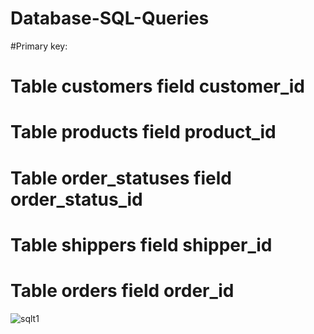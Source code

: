# Database-SQL-Queries
#Primary key:
# Table customers field customer_id
# Table products field product_id
# Table order_statuses field order_status_id
# Table shippers field shipper_id
# Table orders field order_id

![sqlt1](https://user-images.githubusercontent.com/127600830/228225164-27c16988-cd49-4de2-89d1-0f9ac550fdf0.jpg)
